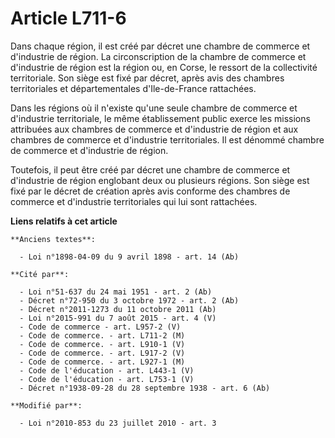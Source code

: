 # Article L711-6

Dans chaque région, il est créé par décret une chambre de commerce et d'industrie de région. La circonscription de la chambre
de commerce et d'industrie de région est la région ou, en Corse, le ressort de la collectivité territoriale. Son siège est
fixé par décret, après avis des chambres territoriales et départementales d'Ile-de-France rattachées.

Dans les régions où il n'existe qu'une seule chambre de commerce et d'industrie territoriale, le même établissement public
exerce les missions attribuées aux chambres de commerce et d'industrie de région et aux chambres de commerce et d'industrie
territoriales. Il est dénommé chambre de commerce et d'industrie de région.

Toutefois, il peut être créé par décret une chambre de commerce et d'industrie de région englobant deux ou plusieurs régions.
Son siège est fixé par le décret de création après avis conforme des chambres de commerce et d'industrie territoriales qui
lui sont rattachées.

**Liens relatifs à cet article**

	**Anciens textes**:

	  - Loi n°1898-04-09 du 9 avril 1898 - art. 14 (Ab)

	**Cité par**:

	  - Loi n°51-637 du 24 mai 1951 - art. 2 (Ab)
	  - Décret n°72-950 du 3 octobre 1972 - art. 2 (Ab)
	  - Décret n°2011-1273 du 11 octobre 2011 (Ab)
	  - Loi n°2015-991 du 7 août 2015 - art. 4 (V)
	  - Code de commerce - art. L957-2 (V)
	  - Code de commerce. - art. L711-2 (M)
	  - Code de commerce. - art. L910-1 (V)
	  - Code de commerce. - art. L917-2 (V)
	  - Code de commerce. - art. L927-1 (M)
	  - Code de l'éducation - art. L443-1 (V)
	  - Code de l'éducation - art. L753-1 (V)
	  - Décret n°1938-09-28 du 28 septembre 1938 - art. 6 (Ab)

	**Modifié par**:

	  - Loi n°2010-853 du 23 juillet 2010 - art. 3
